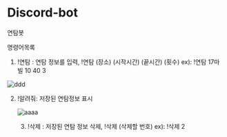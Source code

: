 # Discord-bot

연탐봇 

명령어목록
1.  !연탐 : 연탐 정보를 입력,  !연탐 (장소) (시작시간) (끝시간) (횟수)  ex): !연탐 17마빌 10 40 3

![ddd](https://user-images.githubusercontent.com/31378533/108664301-cda77980-7515-11eb-8f93-18ae26fe2792.PNG)

2. !알려줘: 저장된 연탐정보 표시

   ![aaaa](https://user-images.githubusercontent.com/31378533/108663570-38f04c00-7514-11eb-8cac-52753f2674b7.PNG)
   
   3. !삭제 : 저장된 연탐 정보 삭제,  !삭제 (삭제할 번호)  ex): !삭제 2

        
  
        
        
